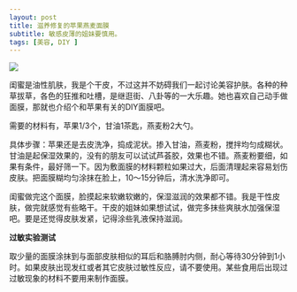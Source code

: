 ```yaml
---
layout: post
title: 滋养修复的苹果燕麦面膜 
subtitle: 敏感皮薄的姐妹要慎用。
tags: [美容, DIY ]
---
```


<img src="{{ site.baseurl }}/img/apple1.jpg" />

闺蜜是油性肌肤，我是个干皮，不过这并不妨碍我们一起讨论美容护肤。各种的种草拔草，各色的狂推和吐槽，是继逛街、八卦等的一大乐趣。她也喜欢自己动手做面膜，那就也介绍个和苹果有关的DIY面膜吧。

需要的材料有，苹果1/3个，甘油1茶匙，燕麦粉2大勺。

具体步骤：苹果还是去皮洗净，捣成泥状。掺入甘油，燕麦粉，搅拌均匀成糊状。甘油是起保湿效果的，没有的朋友可以试试芦荟胶，效果也不错。燕麦粉要细，如果有条件，最好筛一下。因为敷面膜的材料颗粒如果过大，后面清理起来容易划伤皮肤。把面膜糊均匀涂抹在脸上，10～15分钟后，清水洗净即可。

闺蜜做完这个面膜，脸摸起来软嫩软嫩的，保湿滋润的效果都不错。我是干性皮肤，做完就感觉有些略干。干皮的姐妹如果想试试，做完多抹些爽肤水加强保湿吧。要是还觉得皮肤发紧，记得涂些乳液保持滋润。

**过敏实验测试**

取少量的面膜涂抹到与面部皮肤相似的耳后和胳膊肘内侧，耐心等待30分钟到1小时。如果皮肤出现发红或者其它皮肤过敏性反应，请不要使用。某些食用后出现过过敏现象的材料不要用来制作面膜。
